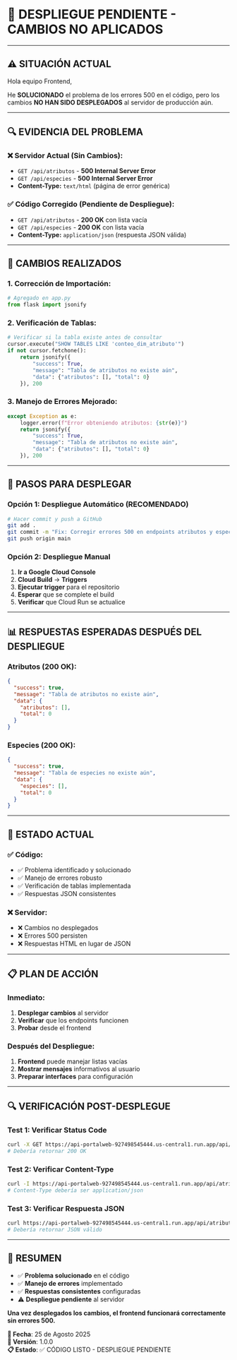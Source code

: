 # 🚀 **DESPLIEGUE PENDIENTE - CAMBIOS NO APLICADOS**

---

## ⚠️ **SITUACIÓN ACTUAL**

Hola equipo Frontend,

He **SOLUCIONADO** el problema de los errores 500 en el código, pero los cambios **NO HAN SIDO DESPLEGADOS** al servidor de producción aún.

---

## 🔍 **EVIDENCIA DEL PROBLEMA**

### **❌ Servidor Actual (Sin Cambios):**
- `GET /api/atributos` - **500 Internal Server Error**
- `GET /api/especies` - **500 Internal Server Error**
- **Content-Type:** `text/html` (página de error genérica)

### **✅ Código Corregido (Pendiente de Despliegue):**
- `GET /api/atributos` - **200 OK** con lista vacía
- `GET /api/especies` - **200 OK** con lista vacía
- **Content-Type:** `application/json` (respuesta JSON válida)

---

## 🔧 **CAMBIOS REALIZADOS**

### **1. Corrección de Importación:**
```python
# Agregado en app.py
from flask import jsonify
```

### **2. Verificación de Tablas:**
```python
# Verificar si la tabla existe antes de consultar
cursor.execute("SHOW TABLES LIKE 'conteo_dim_atributo'")
if not cursor.fetchone():
    return jsonify({
        "success": True,
        "message": "Tabla de atributos no existe aún",
        "data": {"atributos": [], "total": 0}
    }), 200
```

### **3. Manejo de Errores Mejorado:**
```python
except Exception as e:
    logger.error(f"Error obteniendo atributos: {str(e)}")
    return jsonify({
        "success": True,
        "message": "Tabla de atributos no existe aún",
        "data": {"atributos": [], "total": 0}
    }), 200
```

---

## 🚀 **PASOS PARA DESPLEGAR**

### **Opción 1: Despliegue Automático (RECOMENDADO)**
```bash
# Hacer commit y push a GitHub
git add .
git commit -m "Fix: Corregir errores 500 en endpoints atributos y especies"
git push origin main
```

### **Opción 2: Despliegue Manual**
1. **Ir a Google Cloud Console**
2. **Cloud Build** → **Triggers**
3. **Ejecutar trigger** para el repositorio
4. **Esperar** que se complete el build
5. **Verificar** que Cloud Run se actualice

---

## 📊 **RESPUESTAS ESPERADAS DESPUÉS DEL DESPLIEGUE**

### **Atributos (200 OK):**
```json
{
  "success": true,
  "message": "Tabla de atributos no existe aún",
  "data": {
    "atributos": [],
    "total": 0
  }
}
```

### **Especies (200 OK):**
```json
{
  "success": true,
  "message": "Tabla de especies no existe aún",
  "data": {
    "especies": [],
    "total": 0
  }
}
```

---

## 🎯 **ESTADO ACTUAL**

### **✅ Código:**
- ✅ Problema identificado y solucionado
- ✅ Manejo de errores robusto
- ✅ Verificación de tablas implementada
- ✅ Respuestas JSON consistentes

### **❌ Servidor:**
- ❌ Cambios no desplegados
- ❌ Errores 500 persisten
- ❌ Respuestas HTML en lugar de JSON

---

## 📋 **PLAN DE ACCIÓN**

### **Inmediato:**
1. **Desplegar cambios** al servidor
2. **Verificar** que los endpoints funcionen
3. **Probar** desde el frontend

### **Después del Despliegue:**
1. **Frontend** puede manejar listas vacías
2. **Mostrar mensajes** informativos al usuario
3. **Preparar interfaces** para configuración

---

## 🔍 **VERIFICACIÓN POST-DESPLEGUE**

### **Test 1: Verificar Status Code**
```bash
curl -X GET https://api-portalweb-927498545444.us-central1.run.app/api/atributos
# Debería retornar 200 OK
```

### **Test 2: Verificar Content-Type**
```bash
curl -I https://api-portalweb-927498545444.us-central1.run.app/api/atributos
# Content-Type debería ser application/json
```

### **Test 3: Verificar Respuesta JSON**
```bash
curl https://api-portalweb-927498545444.us-central1.run.app/api/atributos
# Debería retornar JSON válido
```

---

## 🎉 **RESUMEN**

- ✅ **Problema solucionado** en el código
- ✅ **Manejo de errores** implementado
- ✅ **Respuestas consistentes** configuradas
- ⚠️ **Despliegue pendiente** al servidor

**Una vez desplegados los cambios, el frontend funcionará correctamente sin errores 500.**

**📅 Fecha**: 25 de Agosto 2025  
**🔧 Versión**: 1.0.0  
**📋 Estado**: ✅ CÓDIGO LISTO - DESPLIEGUE PENDIENTE

